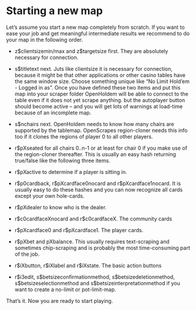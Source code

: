 # Starting a new map

Let’s assume you start a new map completely from scratch. If you want to
ease your job and get meaningful intermediate results we recommend to do
your map in the following order.

- z\$clientsizemin/max and z\$targetsize first. They are absolutely
  necessary for connection.

- s\$titletext next. Juts like clientsize it is necessary for
  connection, because it might be that other applications or other
  casino tables have the same window size. Choose something unique like
  “No Limit Hold’em - Logged in as”. Once you have defined these two
  items and put this map into your scraper folder OpenHoldem will be
  able to connect to the table even if it does not yet scrape anything.
  but the autoplayer button should become active – and you will get lots
  of warnings at load-time because of an incomplete map.

- s\$nchairs next. OpenHoldem needs to know how many chairs are
  supported by the tablemap. OpenScrapes region-cloner needs this info
  too if it clones the regions of player 0 to all other players.

- r\$pXseated for all chairs 0..n-1 or at least for chair 0 if you make
  use of the region-cloner thereafter. This is usually an easy hash
  returning true/false like the following three items.

- r\$pXactive to determine if a player is sitting in.

- r\$p0cardback, r\$pXcardface0nocard and r\$pXcardface1nocard. It is
  usually easy to do these hashes and you can now recognize all cards
  except your own hole-cards.

- r\$pXdealer to know who is the dealer.

- r\$c0cardfaceXnocard and r\$c0cardfaceX. The community cards

- r\$pXcardface0 and r\$pXcardface1. The player cards.

- r\$pXbet and pXbalance. This usually requires text-scraping and
  sometimes chip-scraping and is probably the most time-consuming part
  of the job.

- r\$iXbutton, r\$iXlabel and r\$iXstate. The basic action buttons

- r\$i3edit, s\$betsizeconfirmationmethod, s\$betsizedeletionmethod,
  s\$betsizeselectionmethod and s\$betsizeinterpretationmethod if you
  want to create a no-limit or pot-limit-map.

That’s it. Now you are ready to start playing.
